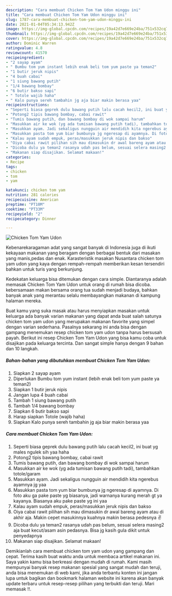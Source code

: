 ```yaml
---
description: "Cara membuat Chicken Tom Yam Udon minggu ini"
title: "Cara membuat Chicken Tom Yam Udon minggu ini"
slug: 1787-cara-membuat-chicken-tom-yam-udon-minggu-ini
date: 2021-01-04T05:34:13.942Z
image: https://img-global.cpcdn.com/recipes/19a42d7e669e24ba/751x532cq70/chicken-tom-yam-udon-foto-resep-utama.jpg
thumbnail: https://img-global.cpcdn.com/recipes/19a42d7e669e24ba/751x532cq70/chicken-tom-yam-udon-foto-resep-utama.jpg
cover: https://img-global.cpcdn.com/recipes/19a42d7e669e24ba/751x532cq70/chicken-tom-yam-udon-foto-resep-utama.jpg
author: Dominic Warren
ratingvalue: 4.8
reviewcount: 41570
recipeingredient:
- "2 sayap ayam"
- " Bumbu tom yum instant lebih enak beli tom yum paste ya teman2"
- "1 butir jeruk nipis"
- "4 buah cabai"
- "1 siung bawang putih"
- "1/4 bawang bombay"
- "6 butir bakso sapi"
- " Totole wajib haha"
- " Kalo punya sereh tambahin jg aja biar makin berasa yaa"
recipeinstructions:
- "Seperti biasa geprek dulu bawang putih lalu cacah kecil2, ini buat yg males ngulek sih yaa haha"
- "Potong2 tipis bawang bombay, cabai rawit"
- "Tumis bawang putih, dan bawang bombay di wok sampai harum"
- "Masukkan air ke wok (yg ada tumisan bawang putih tadi), tambahkan totole/garam"
- "Masukkan ayam. Jadi sekaligus nungguin air mendidih kita ngerebus ayamnya jg yaa"
- "Masukkan pasta tom yum biar bumbunya jg ngeresap di ayamnya. Di foto aku ga pake paste yg biasanya, jadi warnanya kurang merah gt ya kayanya. Biasanya aku pake paste yg ini yaa"
- "Kalau ayam sudah empuk, peras/masukkan jeruk nipis dan bakso"
- "Oiya cabai rawit pilihan sih mau dimasukin dr awal bareng ayam atau di akhir aja. Makin cepet masukinnya kuahnya makin berasa pedesnya ✌"
- "Dicoba dulu ya teman2 rasanya udah pas belum, sesuai selera masing2 aja buat kecut/asam asin pedasnya. Bisa jg kasih gula dikit untuk penyedapnya"
- "Makanan siap disajikan. Selamat makaan!"
categories:
- Recipe
tags:
- chicken
- tom
- yam

katakunci: chicken tom yam 
nutrition: 281 calories
recipecuisine: American
preptime: "PT10M"
cooktime: "PT33M"
recipeyield: "2"
recipecategory: Dinner

---
```



![Chicken Tom Yam Udon](https://img-global.cpcdn.com/recipes/19a42d7e669e24ba/751x532cq70/chicken-tom-yam-udon-foto-resep-utama.jpg)

Kebenarekaragaman adat yang sangat banyak di Indonesia juga di ikuti kekayaan makanan yang beragam dengan berbagai bentuk dari masakan yang manis,pedas dan enak. Karasteristik masakan Nusantara chicken tom yam udon yang kaya dengan rempah-rempah memberikan kesan tersendiri bahkan untuk turis yang berkunjung.


Kedekatan keluarga bisa ditemukan dengan cara simple. Diantaranya adalah memasak Chicken Tom Yam Udon untuk orang di rumah bisa dicoba. kebersamaan makan bersama orang tua sudah menjadi budaya, bahkan banyak anak yang merantau selalu membayangkan makanan di kampung halaman mereka.



Buat kamu yang suka masak atau harus menyiapkan masakan untuk keluarga ada banyak varian makanan yang dapat anda buat salah satunya chicken tom yam udon yang merupakan makanan favorite yang simpel dengan varian sederhana. Pasalnya sekarang ini anda bisa dengan gampang menemukan resep chicken tom yam udon tanpa harus bersusah payah.
Berikut ini resep Chicken Tom Yam Udon yang bisa kamu coba untuk disajikan pada keluarga tercinta. Dan sangat simple hanya dengan 9 bahan dan 10 langkah.


<!--inarticleads1-->

##### Bahan-bahan yang dibutuhkan membuat Chicken Tom Yam Udon:

1. Siapkan 2 sayap ayam
1. Diperlukan  Bumbu tom yum instant (lebih enak beli tom yum paste ya teman2)
1. Siapkan 1 butir jeruk nipis
1. Jangan lupa 4 buah cabai
1. Tambah 1 siung bawang putih
1. Tambah 1/4 bawang bombay
1. Siapkan 6 butir bakso sapi
1. Harap siapkan  Totole (wajib haha)
1. Siapkan  Kalo punya sereh tambahin jg aja biar makin berasa yaa




<!--inarticleads2-->

##### Cara membuat  Chicken Tom Yam Udon:

1. Seperti biasa geprek dulu bawang putih lalu cacah kecil2, ini buat yg males ngulek sih yaa haha
1. Potong2 tipis bawang bombay, cabai rawit
1. Tumis bawang putih, dan bawang bombay di wok sampai harum
1. Masukkan air ke wok (yg ada tumisan bawang putih tadi), tambahkan totole/garam
1. Masukkan ayam. Jadi sekaligus nungguin air mendidih kita ngerebus ayamnya jg yaa
1. Masukkan pasta tom yum biar bumbunya jg ngeresap di ayamnya. Di foto aku ga pake paste yg biasanya, jadi warnanya kurang merah gt ya kayanya. Biasanya aku pake paste yg ini yaa
1. Kalau ayam sudah empuk, peras/masukkan jeruk nipis dan bakso
1. Oiya cabai rawit pilihan sih mau dimasukin dr awal bareng ayam atau di akhir aja. Makin cepet masukinnya kuahnya makin berasa pedesnya ✌
1. Dicoba dulu ya teman2 rasanya udah pas belum, sesuai selera masing2 aja buat kecut/asam asin pedasnya. Bisa jg kasih gula dikit untuk penyedapnya
1. Makanan siap disajikan. Selamat makaan!




Demikianlah cara membuat chicken tom yam udon yang gampang dan cepat. Terima kasih buat waktu anda untuk membaca artikel makanan ini. Saya yakin kamu bisa berkreasi dengan mudah di rumah. Kami masih mempunyai banyak resep makanan spesial yang sangat mudah dan teruji, anda bisa menemukan di web kami, jika anda terbantu konten ini jangan lupa untuk bagikan dan bookmark halaman website ini karena akan banyak update terbaru untuk resep-resep pilihan yang terbukti dan teruji. Mari memasak !!. 
